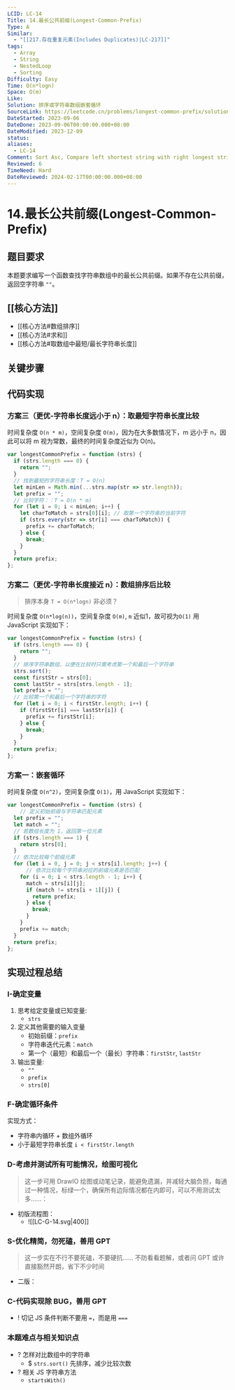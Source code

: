 ```yaml
---
LCID: LC-14
Title: 14.最长公共前缀(Longest-Common-Prefix)
Type: A
Similar:
  - "[[217.存在重复元素(Includes Duplicates)|LC-217]]"
tags:
  - Array
  - String
  - NestedLoop
  - Sorting
Difficulty: Easy
Time: O(n*logn)
Space: O(m)
Like: 
Solution: 排序或字符串数组嵌套循环
SourceLink: https://leetcode.cn/problems/longest-common-prefix/solutions/2430197/lc-14-zi-fu-chuan-shu-zu-cha-zhao-zui-ch-wtj7/
DateStarted: 2023-09-06
DateDone: 2023-09-06T00:00:00.000+08:00
DateModified: 2023-12-09
status: 
aliases:
  - LC-14
Comment: Sort Asc, Compare left shortest string with right longest string; 记得 break 跳出循环
Reviewed: 6
TimeNeed: Hard
DateReviewed: 2024-02-17T00:00:00.000+08:00
---
```

# 14.最长公共前缀(Longest-Common-Prefix)
## 题目要求
本题要求编写一个函数查找字符串数组中的最长公共前缀。如果不存在公共前缀，返回空字符串 `""`。
## [[核心方法]]
- [[核心方法#数组排序]]
- [[核心方法#求和]]
- [[核心方法#取数组中最短/最长字符串长度]]
## 关键步骤
## 代码实现
### 方案三（更优-字符串长度远小于 n）：取最短字符串长度比较
时间复杂度 `O(n * m)`，空间复杂度 `O(m)`，因为在大多数情况下，m 远小于 n，因此可以将 m 视为常数，最终的时间复杂度近似为 O(n)。
```js
var longestCommonPrefix = function (strs) {
  if (strs.length === 0) {
    return "";
  }
  // 找到最短的字符串长度：T = O(n)
  let minLen = Math.min(...strs.map(str => str.length));
  let prefix = "";
  // 比较字符：：T = O(n * m)
  for (let i = 0; i < minLen; i++) {
    let charToMatch = strs[0][i]; // 取第一个字符串的当前字符
    if (strs.every(str => str[i] === charToMatch)) {
      prefix += charToMatch;
    } else {
      break;
    }
  }
  return prefix;
};
```
### 方案二（更优-字符串长度接近 n）：数组排序后比较 
>排序本身 `T = O(n*logn)` 非必须？

时间复杂度 `O(n*log(n))`，空间复杂度 `O(m)`, `m` 近似1，故可视为`O(1)` 用 JavaScript 实现如下：
```js
var longestCommonPrefix = function (strs) {
  if (strs.length === 0) {
    return "";
  }
  // 排序字符串数组，以便在比较时只需考虑第一个和最后一个字符串
  strs.sort();
  const firstStr = strs[0];
  const lastStr = strs[strs.length - 1];
  let prefix = "";
  // 比较第一个和最后一个字符串的字符
  for (let i = 0; i < firstStr.length; i++) {
    if (firstStr[i] === lastStr[i]) {
      prefix += firstStr[i];
    } else {
      break;
    }
  }
  return prefix;
};
```
### 方案一：嵌套循环
时间复杂度 `O(n^2)`，空间复杂度 `O(1)`，用 JavaScript 实现如下：
```js
var longestCommonPrefix = function (strs) {
	// 定义初始前缀与字符串匹配元素
  let prefix = "";
  let match = "";
  // 若数组长度为 1，返回第一位元素
  if (strs.length === 1) {
    return strs[0];
  }
  // 依次比较每个前缀元素
  for (let i = 0, j = 0; j < strs[i].length; j++) {
	  // 依次比较每个字符串对应的前缀元素是否匹配
    for (i = 0; i < strs.length - 1; i++) {
      match = strs[i][j];
      if (match != strs[i + 1][j]) {
        return prefix;
      } else {
        break;
      }
    }
    prefix += match;
  }
  return prefix;
};
```
## 实现过程总结
### I-确定变量 
1. 思考给定变量或已知变量: 
	- `strs`
2. 定义其他需要的输入变量
	- 初始前缀：`prefix`
	- 字符串迭代元素：`match`
	- 第一个（最短）和最后一个（最长）字符串：`firstStr`, `lastStr`
3. 输出变量: 
	- `""`
	- `prefix`
	- `strs[0]`
### F-确定循环条件
实现方式：
- 字符串内循环 + 数组外循环 
- 小于最短字符串长度 `i < firstStr.length`
### D-考虑并测试所有可能情况，绘图可视化
> 这一步可用 DrawIO 绘图或动笔记录，能避免遗漏，并减轻大脑负担，每通过一种情况，标绿一个，确保所有边际情况都在内即可，可以不用测试太多……：
- 初版流程图：
	- ![[LC-G-14.svg|400]]
### S-优化精简，勿死磕，善用 GPT
> 这一步实在不行不要死磕，不要硬抗…… 不防看看题解，或者问 GPT 或许直接豁然开朗，省下不少时间
- 二版：
### C-代码实现除 BUG，善用 GPT
- ! 切记 JS 条件判断不要用 `=`，而是用 `===` 
### 本题难点与相关知识点
- ? 怎样对比数组中的字符串
	- $ `strs.sort()` 先排序，减少比较次数
- ? 相关 JS 字符串方法
	- `startsWith()`